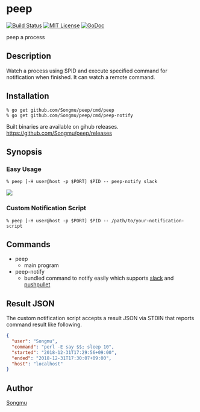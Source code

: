 peep
=======

[![Build Status](https://travis-ci.org/Songmu/peep.png?branch=master)][travis]
[![MIT License](http://img.shields.io/badge/license-MIT-blue.svg?style=flat-square)][license]
[![GoDoc](https://godoc.org/github.com/Songmu/peep?status.svg)][godoc]

[travis]: https://travis-ci.org/Songmu/peep
[license]: https://github.com/Songmu/peep/blob/master/LICENSE
[godoc]: https://godoc.org/github.com/Songmu/peep

peep a process

## Description

Watch a process using $PID and execute specified command for notification when finished.
It can watch a remote command.

## Installation

    % go get github.com/Songmu/peep/cmd/peep
    % go get github.com/Songmu/peep/cmd/peep-notify

Built binaries are available on gihub releases.
<https://github.com/Songmu/peep/releases>

## Synopsis

### Easy Usage

    % peep [-H user@host -p $PORT] $PID -- peep-notify slack

![](https://user-images.githubusercontent.com/177122/50564546-05b53680-0d69-11e9-8d58-748c7469c325.png)

### Custom Notification Script

    % peep [-H user@host -p $PORT] $PID -- /path/to/your-notification-script

## Commands

- peep
  - main program
- peep-notify
  - bundled command to notify easily which supports [slack](https://slack.com) and [pushpullet](https://www.pushbullet.com/)

## Result JSON

The custom notification script accepts a result JSON via STDIN that reports command result like following.

```json
{
  "user": "Songmu",
  "command": "perl -E say $$; sleep 10",
  "started": "2018-12-31T17:29:56+09:00",
  "ended": "2018-12-31T17:30:07+09:00",
  "host": "localhost"
}
```

## Author

[Songmu](https://github.com/Songmu)
